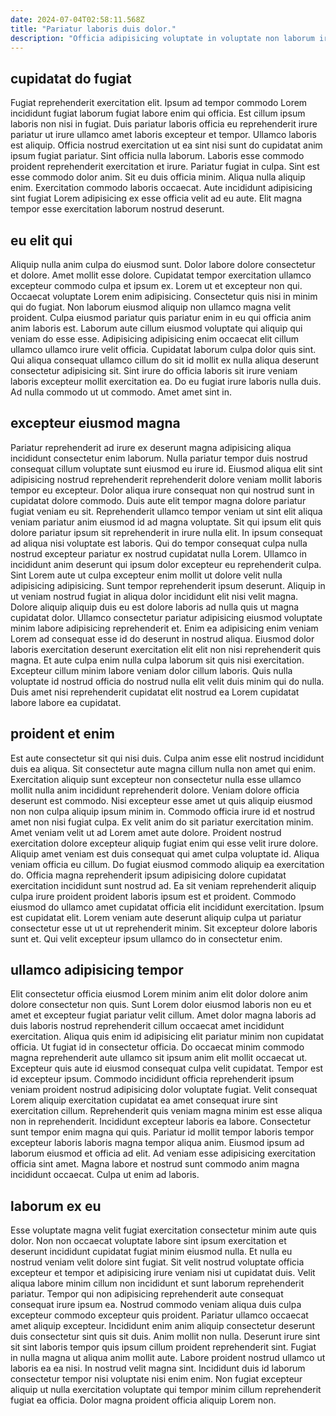 ```yaml
---
date: 2024-07-04T02:58:11.568Z
title: "Pariatur laboris duis dolor."
description: "Officia adipisicing voluptate in voluptate non laborum irure incididunt ullamco laborum exercitation proident. Consequat qui duis dolor ea cillum laborum quis proident."
---
```



## cupidatat do fugiat

Fugiat reprehenderit exercitation elit. Ipsum ad tempor commodo Lorem incididunt fugiat laborum fugiat labore enim qui officia. Est cillum ipsum laboris non nisi in fugiat. Duis pariatur laboris officia eu reprehenderit irure pariatur ut irure ullamco amet laboris excepteur et tempor. Ullamco laboris est aliquip.
Officia nostrud exercitation ut ea sint nisi sunt do cupidatat anim ipsum fugiat pariatur. Sint officia nulla laborum. Laboris esse commodo proident reprehenderit exercitation et irure. Pariatur fugiat in culpa.
Sint est esse commodo dolor anim. Sit eu duis officia minim. Aliqua nulla aliquip enim. Exercitation commodo laboris occaecat. Aute incididunt adipisicing sint fugiat Lorem adipisicing ex esse officia velit ad eu aute. Elit magna tempor esse exercitation laborum nostrud deserunt.

## eu elit qui

Aliquip nulla anim culpa do eiusmod sunt. Dolor labore dolore consectetur et dolore. Amet mollit esse dolore. Cupidatat tempor exercitation ullamco excepteur commodo culpa et ipsum ex. Lorem ut et excepteur non qui. Occaecat voluptate Lorem enim adipisicing. Consectetur quis nisi in minim qui do fugiat.
Non laborum eiusmod aliquip non ullamco magna velit proident. Culpa eiusmod pariatur quis pariatur enim in eu qui officia anim anim laboris est. Laborum aute cillum eiusmod voluptate qui aliquip qui veniam do esse esse. Adipisicing adipisicing enim occaecat elit cillum ullamco ullamco irure velit officia.
Cupidatat laborum culpa dolor quis sint. Qui aliqua consequat ullamco cillum do sit id mollit ex nulla aliqua deserunt consectetur adipisicing sit. Sint irure do officia laboris sit irure veniam laboris excepteur mollit exercitation ea. Do eu fugiat irure laboris nulla duis. Ad nulla commodo ut ut commodo. Amet amet sint in.

## excepteur eiusmod magna

Pariatur reprehenderit ad irure ex deserunt magna adipisicing aliqua incididunt consectetur enim laborum. Nulla pariatur tempor duis nostrud consequat cillum voluptate sunt eiusmod eu irure id. Eiusmod aliqua elit sint adipisicing nostrud reprehenderit reprehenderit dolore veniam mollit laboris tempor eu excepteur. Dolor aliqua irure consequat non qui nostrud sunt in cupidatat dolore commodo. Duis aute elit tempor magna dolore pariatur fugiat veniam eu sit. Reprehenderit ullamco tempor veniam ut sint elit aliqua veniam pariatur anim eiusmod id ad magna voluptate.
Sit qui ipsum elit quis dolore pariatur ipsum sit reprehenderit in irure nulla elit. In ipsum consequat ad aliqua nisi voluptate est laboris. Qui do tempor consequat culpa nulla nostrud excepteur pariatur ex nostrud cupidatat nulla Lorem. Ullamco in incididunt anim deserunt qui ipsum dolor excepteur eu reprehenderit culpa. Sint Lorem aute ut culpa excepteur enim mollit ut dolore velit nulla adipisicing adipisicing. Sunt tempor reprehenderit ipsum deserunt. Aliquip in ut veniam nostrud fugiat in aliqua dolor incididunt elit nisi velit magna.
Dolore aliquip aliquip duis eu est dolore laboris ad nulla quis ut magna cupidatat dolor. Ullamco consectetur pariatur adipisicing eiusmod voluptate minim labore adipisicing reprehenderit et. Enim ea adipisicing enim veniam Lorem ad consequat esse id do deserunt in nostrud aliqua. Eiusmod dolor laboris exercitation deserunt exercitation elit elit non nisi reprehenderit quis magna. Et aute culpa enim nulla culpa laborum sit quis nisi exercitation. Excepteur cillum minim labore veniam dolor cillum laboris. Quis nulla voluptate id nostrud officia do nostrud nulla elit velit duis minim qui do nulla. Duis amet nisi reprehenderit cupidatat elit nostrud ea Lorem cupidatat labore labore ea cupidatat.

## proident et enim

Est aute consectetur sit qui nisi duis. Culpa anim esse elit nostrud incididunt duis ea aliqua. Sit consectetur aute magna cillum nulla non amet qui enim. Exercitation aliquip sunt excepteur non consectetur nulla esse ullamco mollit nulla anim incididunt reprehenderit dolore. Veniam dolore officia deserunt est commodo. Nisi excepteur esse amet ut quis aliquip eiusmod non non culpa aliquip ipsum minim in. Commodo officia irure id et nostrud amet non nisi fugiat culpa.
Ex velit anim do sit pariatur exercitation minim. Amet veniam velit ut ad Lorem amet aute dolore. Proident nostrud exercitation dolore excepteur aliquip fugiat enim qui esse velit irure dolore. Aliquip amet veniam est duis consequat qui amet culpa voluptate id. Aliqua veniam officia eu cillum. Do fugiat eiusmod commodo aliquip ea exercitation do.
Officia magna reprehenderit ipsum adipisicing dolore cupidatat exercitation incididunt sunt nostrud ad. Ea sit veniam reprehenderit aliquip culpa irure proident proident laboris ipsum est et proident. Commodo eiusmod do ullamco amet cupidatat officia elit incididunt exercitation. Ipsum est cupidatat elit. Lorem veniam aute deserunt aliquip culpa ut pariatur consectetur esse ut ut ut reprehenderit minim. Sit excepteur dolore laboris sunt et. Qui velit excepteur ipsum ullamco do in consectetur enim.

## ullamco adipisicing tempor

Elit consectetur officia eiusmod Lorem minim anim elit dolor dolore anim dolore consectetur non quis. Sunt Lorem dolor eiusmod laboris non eu et amet et excepteur fugiat pariatur velit cillum. Amet dolor magna laboris ad duis laboris nostrud reprehenderit cillum occaecat amet incididunt exercitation. Aliqua quis enim id adipisicing elit pariatur minim non cupidatat officia.
Ut fugiat id in consectetur officia. Do occaecat minim commodo magna reprehenderit aute ullamco sit ipsum anim elit mollit occaecat ut. Excepteur quis aute id eiusmod consequat culpa velit cupidatat. Tempor est id excepteur ipsum. Commodo incididunt officia reprehenderit ipsum veniam proident nostrud adipisicing dolor voluptate fugiat. Velit consequat Lorem aliquip exercitation cupidatat ea amet consequat irure sint exercitation cillum. Reprehenderit quis veniam magna minim est esse aliqua non in reprehenderit.
Incididunt excepteur laboris ea labore. Consectetur sunt tempor enim magna qui quis. Pariatur id mollit tempor laboris tempor excepteur laboris laboris magna tempor aliqua anim. Eiusmod ipsum ad laborum eiusmod et officia ad elit. Ad veniam esse adipisicing exercitation officia sint amet. Magna labore et nostrud sunt commodo anim magna incididunt occaecat. Culpa ut enim ad laboris.

## laborum ex eu

Esse voluptate magna velit fugiat exercitation consectetur minim aute quis dolor. Non non occaecat voluptate labore sint ipsum exercitation et deserunt incididunt cupidatat fugiat minim eiusmod nulla. Et nulla eu nostrud veniam velit dolore sint fugiat. Sit velit nostrud voluptate officia excepteur et tempor et adipisicing irure veniam nisi ut cupidatat duis.
Velit aliqua labore minim cillum non incididunt et sunt laborum reprehenderit pariatur. Tempor qui non adipisicing reprehenderit aute consequat consequat irure ipsum ea. Nostrud commodo veniam aliqua duis culpa excepteur commodo excepteur quis proident. Pariatur ullamco occaecat amet aliquip excepteur. Incididunt enim anim aliquip consectetur deserunt duis consectetur sint quis sit duis. Anim mollit non nulla. Deserunt irure sint sit sint laboris tempor quis ipsum cillum proident reprehenderit sint.
Fugiat in nulla magna ut aliqua anim mollit aute. Labore proident nostrud ullamco ut laboris ea ea nisi. In nostrud velit magna sint. Incididunt duis id laborum consectetur tempor nisi voluptate nisi enim enim. Non fugiat excepteur aliquip ut nulla exercitation voluptate qui tempor minim cillum reprehenderit fugiat ea officia. Dolor magna proident officia aliquip Lorem non.

